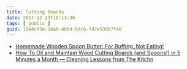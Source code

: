```yaml
---
title: Cutting Boards
date: 2017-12-23T18:13:36
tags: [ public ]
guid: 1944cf3e-1ba0-40bd-bdc6-fd7e93867f48
---
```



<!--more-->

 * [Homemade Wooden Spoon Butter: For Buffing, Not Eating!](http://www.thekitchn.com/homemade-spoon-butter-165182)
 * [How To Oil and Maintain Wood Cutting Boards (and Spoons!) in 5 Minutes a Month — Cleaning Lessons from The Kitchn](http://www.thekitchn.com/how-to-oil-and-maintain-a-wooden-cutting-board-lessons-from-the-kitchn-195642)
